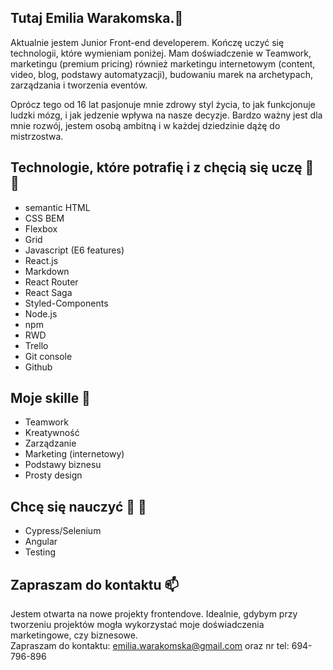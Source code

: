 ## Tutaj Emilia Warakomska.👋 
Aktualnie jestem Junior Front-end developerem. Kończę uczyć się technologii, które wymieniam poniżej. 
Mam doświadczenie w Teamwork, marketingu (premium pricing) również marketingu internetowym (content, video, blog, podstawy automatyzacji), 
budowaniu marek na archetypach, zarządzania i tworzenia eventów. 

Oprócz tego od 16 lat pasjonuje mnie zdrowy styl życia, to jak funkcjonuje ludzki mózg, i jak jedzenie wpływa na nasze decyzje. 
Bardzo ważny jest dla mnie rozwój, jestem osobą ambitną i w każdej dziedzinie dążę do mistrzostwa.

## Technologie, które potrafię i z chęcią się uczę  👀  🌱 

- semantic HTML 
- CSS BEM 
- Flexbox
- Grid
- Javascript (E6 features)
- React.js
- Markdown
- React Router
- React Saga
- Styled-Components
- Node.js
- npm
- RWD
- Trello
- Git console
- Github


## Moje skille 💞️

- Teamwork
- Kreatywność
- Zarządzanie 
- Marketing (internetowy)
- Podstawy biznesu
- Prosty design 

## Chcę się nauczyć 👀  🌱 

- Cypress/Selenium
- Angular 
- Testing 


## Zapraszam do kontaktu  📫 

Jestem otwarta na nowe projekty frontendove. Idealnie, gdybym przy tworzeniu projektów mogła wykorzystać moje doświadczenia marketingowe, czy biznesowe.  
Zapraszam do kontaktu: emilia.warakomska@gmail.com oraz nr tel: 694-796-896



<!---
emilia82/emilia82 is a ✨ special ✨ repository because its `README.md` (this file) appears on your GitHub profile.
You can click the Preview link to take a look at your changes.
--->
